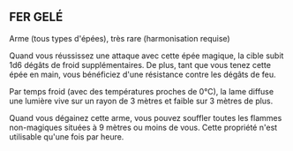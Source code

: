 ## FER GELÉ

Arme (tous types d'épées), très rare (harmonisation requise)

Quand vous réussissez une attaque avec cette épée magique,
la cible subit 1d6 dégâts de froid supplémentaires. De plus,
tant que vous tenez cette épée en main, vous bénéficiez d'une
résistance contre les dégâts de feu.

Par temps froid (avec des températures proches de 0°C),
la lame diffuse une lumière vive sur un rayon de 3 mètres et
faible sur 3 mètres de plus.

Quand vous dégainez cette arme, vous pouvez souffler
toutes les flammes non-magiques situées à 9 mètres ou moins
de vous. Cette propriété n'est utilisable qu'une fois par heure.
